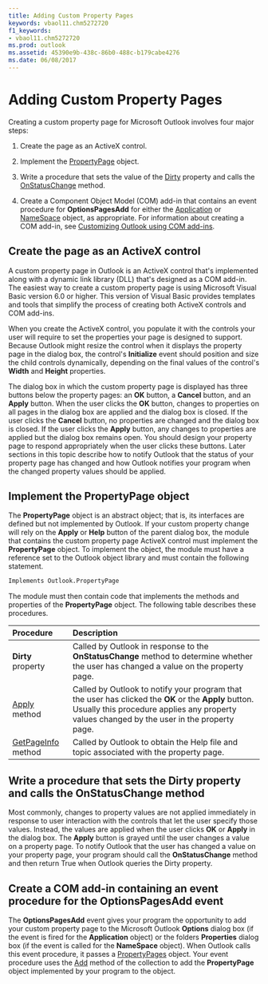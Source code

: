 ```yaml
---
title: Adding Custom Property Pages
keywords: vbaol11.chm5272720
f1_keywords:
- vbaol11.chm5272720
ms.prod: outlook
ms.assetid: 45390e9b-438c-86b0-488c-b179cabe4276
ms.date: 06/08/2017
---
```



# Adding Custom Property Pages

Creating a custom property page for Microsoft Outlook involves four major steps:


1. Create the page as an ActiveX control.
    
2. Implement the  [PropertyPage](propertypage-object-outlook.md) object.
    
3. Write a procedure that sets the value of the  [Dirty](propertypage-dirty-property-outlook.md) property and calls the [OnStatusChange](propertypagesite-onstatuschange-method-outlook.md) method.
    
4. Create a Component Object Model (COM) add-in that contains an event procedure for **OptionsPagesAdd** for either the [Application](application-object-outlook.md) or [NameSpace](namespace-object-outlook.md) object, as appropriate. For information about creating a COM add-in, see [Customizing Outlook using COM add-ins](customizing-outlook-using-com-add-ins.md).
    

## Create the page as an ActiveX control

A custom property page in Outlook is an ActiveX control that's implemented along with a dynamic link library (DLL) that's designed as a COM add-in. The easiest way to create a custom property page is using Microsoft Visual Basic version 6.0 or higher. This version of Visual Basic provides templates and tools that simplify the process of creating both ActiveX controls and COM add-ins.

When you create the ActiveX control, you populate it with the controls your user will require to set the properties your page is designed to support. Because Outlook might resize the control when it displays the property page in the dialog box, the control's **Initialize** event should position and size the child controls dynamically, depending on the final values of the control's **Width** and **Height** properties.

The dialog box in which the custom property page is displayed has three buttons below the property pages: an **OK** button, a **Cancel** button, and an **Apply** button. When the user clicks the **OK** button, changes to properties on all pages in the dialog box are applied and the dialog box is closed. If the user clicks the **Cancel** button, no properties are changed and the dialog box is closed. If the user clicks the **Apply** button, any changes to properties are applied but the dialog box remains open. You should design your property page to respond appropriately when the user clicks these buttons. Later sections in this topic describe how to notify Outlook that the status of your property page has changed and how Outlook notifies your program when the changed property values should be applied.


## Implement the PropertyPage object

The **PropertyPage** object is an abstract object; that is, its interfaces are defined but not implemented by Outlook. If your custom property change will rely on the **Apply** or **Help** button of the parent dialog box, the module that contains the custom property page ActiveX control must implement the **PropertyPage** object. To implement the object, the module must have a reference set to the Outlook object library and must contain the following statement.


```vb
Implements Outlook.PropertyPage
```

The module must then contain code that implements the methods and properties of the **PropertyPage** object. The following table describes these procedures.



|**Procedure**|**Description**|
|:-----|:-----|
| **Dirty** property|Called by Outlook in response to the **OnStatusChange** method to determine whether the user has changed a value on the property page.|
| [Apply](propertypage-apply-method-outlook.md) method|Called by Outlook to notify your program that the user has clicked the **OK** or the **Apply** button. Usually this procedure applies any property values changed by the user in the property page.|
| [GetPageInfo](propertypage-getpageinfo-method-outlook.md) method|Called by Outlook to obtain the Help file and topic associated with the property page.|

## Write a procedure that sets the Dirty property and calls the OnStatusChange method

Most commonly, changes to property values are not applied immediately in response to user interaction with the controls that let the user specify those values. Instead, the values are applied when the user clicks **OK** or **Apply** in the dialog box. The **Apply** button is grayed until the user changes a value on a property page. To notify Outlook that the user has changed a value on your property page, your program should call the **OnStatusChange** method and then return True when Outlook queries the Dirty property.


## Create a COM add-in containing an event procedure for the OptionsPagesAdd event

The **OptionsPagesAdd** event gives your program the opportunity to add your custom property page to the Microsoft Outlook **Options** dialog box (if the event is fired for the **Application** object) or the folders **Properties** dialog box (if the event is called for the **NameSpace** object). When Outlook calls this event procedure, it passes a [PropertyPages](propertypages-object-outlook.md) object. Your event procedure uses the [Add](propertypages-add-method-outlook.md) method of the collection to add the **PropertyPage** object implemented by your program to the object.



